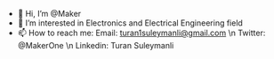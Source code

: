 - 👋 Hi, I’m @Maker
- 👀 I’m interested in Electronics and Electrical Engineering field
- 📫 How to reach me: 
      Email: turan1suleymanli@gmail.com \n
      Twitter: @MakerOne \n
      Linkedin: Turan Suleymanli
